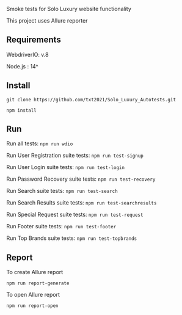 
Smoke tests for Solo Luxury website functionality

This project uses Allure reporter

## Requirements
WebdriverIO: v.8

Node.js : 14^

## Install
```
git clone https://github.com/txt2021/Solo_Luxury_Autotests.git
```

```
npm install 
```

## Run
Run all tests: ```npm run wdio```


Run User Registration suite tests: ```npm run test-signup```


Run User Login suite tests: ```npm run test-login```


Run Password Recovery suite tests: ```npm run test-recovery```


Run Search suite tests: ```npm run test-search```


Run Search Results suite tests: ```npm run test-searchresults```


Run Special Request suite tests: ```npm run test-request```


Run Footer suite tests: ```npm run test-footer```


Run Top Brands suite tests: ```npm run test-topbrands```


## Report


To create Allure report

```
npm run report-generate
```

To open Allure report

```
npm run report-open
```